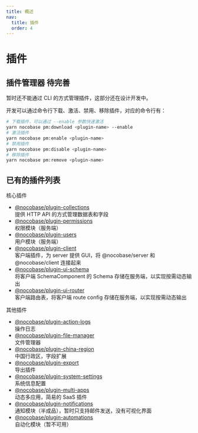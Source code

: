 ```yaml
---
title: 概述
nav:
  title: 插件
  order: 4
---
```


# 插件

## 插件管理器 <Badge>待完善</Badge>

<Alert title="注意">
暂时还不能通过 CLI 的方式管理插件，这部分还在设计开发中。
</Alert>

开发可以通过命令行下载、激活、禁用、移除插件，对应的命令行有：

```bash
# 下载插件，可以通过 --enable 参数快速激活
yarn nocobase pm:download <plugin-name> --enable
# 激活插件
yarn nocobase pm:enable <plugin-name>
# 禁用插件
yarn nocobase pm:disable <plugin-name>
# 移除插件
yarn nocobase pm:remove <plugin-name>
```

## 已有的插件列表

核心插件

- [@nocobase/plugin-collections](plugins/collections)  
  提供 HTTP API 的方式管理数据表和字段
- [@nocobase/plugin-permissions](plugins/permissions)  
  权限模块（服务端）
- [@nocobase/plugin-users](plugins/users)  
  用户模块（服务端）
- [@nocobase/plugin-client](plugins/client)  
  客户端插件，为 server 提供 GUI，将 @nocobase/server 和 @nocobase/client 连接起来
- [@nocobase/plugin-ui-schema](plugins/ui-schema)  
  将客户端 SchemaComponent 的 Schema 存储在服务端，以实现按需动态输出
- [@nocobase/plugin-ui-router](plugins/ui-router)  
  客户端路由表，将客户端 route config 存储在服务端，以实现按需动态输出

其他插件

- [@nocobase/plugin-action-logs](plugins/action-logs)  
  操作日志
- [@nocobase/plugin-file-manager](plugins/file-manager)  
  文件管理器
- [@nocobase/plugin-china-region](plugins/china-region)  
  中国行政区，字段扩展
- [@nocobase/plugin-export](plugins/export)  
  导出插件
- [@nocobase/plugin-system-settings](plugins/system-settings)  
  系统信息配置
- [@nocobase/plugin-multi-apps](plugins/multi-apps)  
  动态多应用，简易的 SaaS 插件
- [@nocobase/plugin-notifications](plugins/notifications)  
  通知模块（半成品），暂时只支持邮件发送，没有可视化界面
- [@nocobase/plugin-automations](plugins/automations)  
  自动化模块（暂不可用）
